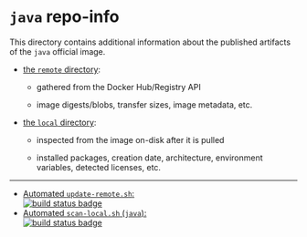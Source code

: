 # `java` repo-info

This directory contains additional information about the published artifacts of the `java` official image.

-	[the `remote` directory](remote/):

	-	gathered from the Docker Hub/Registry API

	-	image digests/blobs, transfer sizes, image metadata, etc.

-	[the `local` directory](local/):

	-	inspected from the image on-disk after it is pulled

	-	installed packages, creation date, architecture, environment variables, detected licenses, etc.

---

-	[Automated `update-remote.sh`:  
	![build status badge](https://doi-janky.infosiftr.net/job/repo-info/job/remote/badge/icon)](https://doi-janky.infosiftr.net/job/repo-info/job/remote/)
-	[Automated `scan-local.sh` (`java`):  
	![build status badge](https://doi-janky.infosiftr.net/job/repo-info/job/local/job/java/badge/icon)](https://doi-janky.infosiftr.net/job/repo-info/job/local/job/java)
